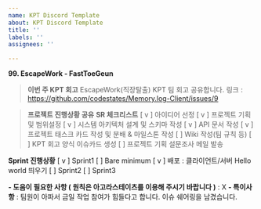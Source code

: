 ```yaml
---
name: KPT Discord Template
about: KPT Discord Template
title: ''
labels: ''
assignees: ''

---
```


**99. EscapeWork - FastToeGeun**
> **이번 주 KPT 회고**
EscapeWork(직장탈출) KPT 팀 회고 공유합니다.
링크 : <https://github.com/codestates/Memory.log-Client/issues/9>

> **프로젝트 진행상황 공유**
**SR 체크리스트**
 [ v ] 아이디어 선정
 [ v ] 프로젝트 기획 및 범위설정
 [ v ] 시스템 아키텍처 설계 및 스키마 작성
 [ v ] API 문서 작성
 [ v ] 프로젝트 태스크 카드 작성 및 분배 & 마일스톤 작성
 [  ] Wiki 작성(팀 규칙 등)
 [  ] KPT 회고 양식 이슈카드 생성
 [  ] 프로젝트 기획 설문조사 메일 발송

**Sprint 진행상황**
 [ v ] Sprint1
    [  ] Bare minimum
    [ v ] 배포 : 클라이언트/서버 Hello world 띄우기
 [  ] Sprint2
 [  ] Sprint3

**- 도움이 필요한 사항 ( 원칙은 아고라스테이츠를 이용해 주시기 바랍니다 )**
  : X
**- 특이사항**
  : 팀원이 아파서 금일 작업 참여가 힘들다고 합니다. 이슈 쉐어링을 남겼습니다.
